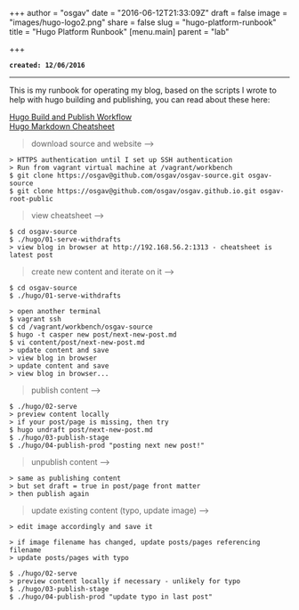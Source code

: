 +++
author = "osgav"
date = "2016-06-12T21:33:09Z"
draft = false
image = "images/hugo-logo2.png"
share = false
slug = "hugo-platform-runbook"
title = "Hugo Platform Runbook"
[menu.main]
parent = "lab"

+++

**`created: 12/06/2016`**

---

This is my runbook for operating my blog, based on the scripts I wrote to help with hugo building and publishing, you can read about these here:

[Hugo Build and Publish Workflow](/lab/hugo-build-and-publish-workflow.html)<br />
[Hugo Markdown Cheatsheet](/lab/hugo-markdown-cheatsheet.html)

> download source and website --><br />

```
> HTTPS authentication until I set up SSH authentication
> Run from vagrant virtual machine at /vagrant/workbench
$ git clone https://osgav@github.com/osgav/osgav-source.git osgav-source
$ git clone https://osgav@github.com/osgav/osgav.github.io.git osgav-root-public
```

> view cheatsheet --><br />

```
$ cd osgav-source
$ ./hugo/01-serve-withdrafts
> view blog in browser at http://192.168.56.2:1313 - cheatsheet is latest post
```

> create new content and iterate on it --><br />

```
$ cd osgav-source
$ ./hugo/01-serve-withdrafts
```
```
> open another terminal
$ vagrant ssh
$ cd /vagrant/workbench/osgav-source
$ hugo -t casper new post/next-new-post.md
$ vi content/post/next-new-post.md
> update content and save
> view blog in browser
> update content and save
> view blog in browser...
```
> publish content --><br />

```
$ ./hugo/02-serve
> preview content locally
> if your post/page is missing, then try
$ hugo undraft post/next-new-post.md
$ ./hugo/03-publish-stage
$ ./hugo/04-publish-prod "posting next new post!"
```

> unpublish content --><br />

```
> same as publishing content
> but set draft = true in post/page front matter
> then publish again
```

> update existing content (typo, update image) --><br />

```
> edit image accordingly and save it
```
```
> if image filename has changed, update posts/pages referencing filename
> update posts/pages with typo
```
```
$ ./hugo/02-serve
> preview content locally if necessary - unlikely for typo
$ ./hugo/03-publish-stage
$ ./hugo/04-publish-prod "update typo in last post"
```



